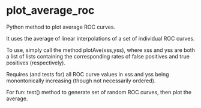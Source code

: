 plot_average_roc
================

Python method to plot average ROC curves.

It uses the average of linear interpolations of a set of individual ROC curves.
 
To use, simply call the method plotAve(xss,yss), where xss and yss are both a list of lists containing the corresponding rates of false positives and true positives (respectively).

Requires (and tests for) all ROC curve values in xss and yss being monontonically increasing (though not necessarily ordered).

For fun: test() method to generate set of random ROC curves, then plot the average.
